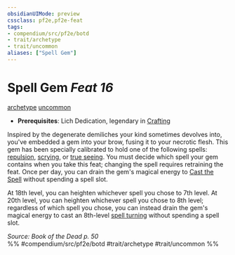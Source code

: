 ```yaml
---
obsidianUIMode: preview
cssclass: pf2e,pf2e-feat
tags:
- compendium/src/pf2e/botd
- trait/archetype
- trait/uncommon
aliases: ["Spell Gem"]
---
```

# Spell Gem  *Feat 16*  
[archetype](../../rules/traits/archetype.md)  [uncommon](../../rules/traits/uncommon.md)  

- **Prerequisites**: Lich Dedication, legendary in [Crafting](../skills.md#Crafting)

Inspired by the degenerate demiliches your kind sometimes devolves into, you've embedded a gem into your brow, fusing it to your necrotic flesh. This gem has been specially calibrated to hold one of the following spells: [repulsion](../spells/repulsion.md), [scrying](../spells/scrying.md), or [true seeing](../spells/true-seeing.md). You must decide which spell your gem contains when you take this feat; changing the spell requires retraining the feat. Once per day, you can drain the gem's magical energy to [Cast the Spell](../../rules/actions/cast-a-spell.md) without spending a spell slot.

At 18th level, you can heighten whichever spell you chose to 7th level. At 20th level, you can heighten whichever spell you chose to 8th level; regardless of which spell you chose, you can instead drain the gem's magical energy to cast an 8th-level [spell turning](../spells/spell-turning.md) without spending a spell slot.

*Source: Book of the Dead p. 50*  
%% #compendium/src/pf2e/botd #trait/archetype #trait/uncommon %%